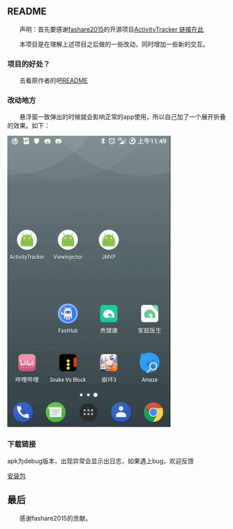 ## README ##

　　声明：首先要感谢[fashare2015](https://github.com/fashare2015)的开源项目[ActivityTracker 链接在此](https://github.com/fashare2015/ActivityTracker)

　　本项目是在理解上述项目之后做的一些改动，同时增加一些新的交互。

### 项目的好处？ ###

　　去看原作者的吧[README](https://github.com/fashare2015/ActivityTracker/blob/master/README.md)

### 改动地方 ###

　　悬浮窗一致弹出的时候就会影响正常的app使用，所以自己加了一个展开折叠的效果。如下：

![](activity_tracker.gif)

### 下载链接 ###

apk为debug版本，出现异常会显示出日志，如果遇上bug，欢迎反馈

[安装包](app-debug.apk)

## 最后 ##

　　感谢fashare2015的贡献。